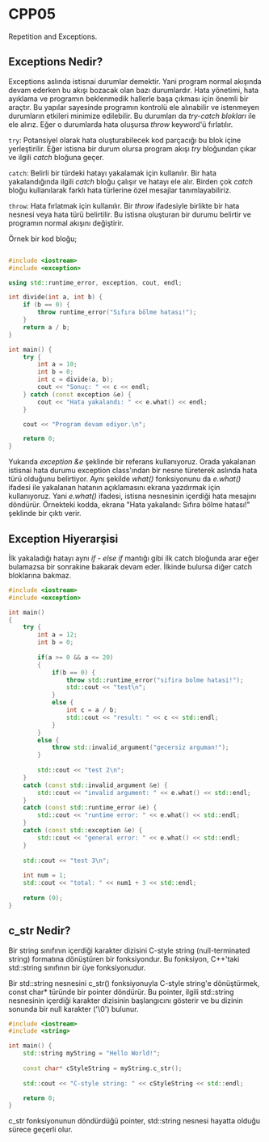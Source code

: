 # **CPP05**

Repetition and Exceptions.

## Exceptions Nedir?

Exceptions aslında istisnai durumlar demektir. Yani program normal akışında devam ederken bu akışı bozacak olan bazı durumlardır. Hata yönetimi, hata ayıklama ve programın beklenmedik hallerle başa çıkması için önemli bir araçtır. Bu yapılar sayesinde programın kontrolü ele alınabilir ve istenmeyen durumların etkileri minimize edilebilir. Bu durumları da *try-catch blokları* ile ele alırız. Eğer o durumlarda hata oluşursa *throw* keyword'ü fırlatılır.


`try`: Potansiyel olarak hata oluşturabilecek kod parçacığı bu blok içine yerleştirilir. Eğer istisna bir durum olursa program akışı _try_ bloğundan çıkar ve ilgili _catch_ bloğuna geçer.

`catch`: Belirli bir türdeki hatayı yakalamak için kullanılır. Bir hata yakalandığında ilgili _catch_ bloğu çalışır ve hatayı ele alır. Birden çok _catch_ bloğu kullanılarak farklı hata türlerine özel mesajlar tanımlayabiliriz.

`throw`: Hata fırlatmak için kullanılır. Bir _throw_ ifadesiyle birlikte bir hata nesnesi veya hata türü belirtilir. Bu istisna oluşturan bir durumu belirtir ve programın normal akışını değiştirir.


Örnek bir kod bloğu;

```cpp

#include <iostream>
#include <exception>

using std::runtime_error, exception, cout, endl;

int divide(int a, int b) {
    if (b == 0) {
        throw runtime_error("Sıfıra bölme hatası!");
    }
    return a / b;
}

int main() {
    try {
        int a = 10;
        int b = 0;
        int c = divide(a, b);
        cout << "Sonuç: " << c << endl;
    } catch (const exception &e) {
        cout << "Hata yakalandı: " << e.what() << endl;
    }

    cout << "Program devam ediyor.\n";

    return 0;
}

```

Yukarıda *exception &e* şeklinde bir referans kullanıyoruz. Orada yakalanan istisnai hata durumu exception class'ından bir nesne türeterek aslında hata türü olduğunu belirtiyor. Aynı şekilde *what()* fonksiyonunu da *e.what()* ifadesi ile yakalanan hatanın açıklamasını ekrana yazdırmak için kullanıyoruz. Yani _e.what()_ ifadesi, istisna nesnesinin içerdiği hata mesajını döndürür. Örnekteki kodda, ekrana "Hata yakalandı: Sıfıra bölme hatası!" şeklinde bir çıktı verir.


## Exception Hiyerarşisi

İlk yakaladığı hatayı aynı _if - else if_ mantığı gibi ilk catch bloğunda arar eğer bulamazsa bir sonrakine bakarak devam eder. İlkinde bulursa diğer catch bloklarına bakmaz.

```cpp
#include <iostream>
#include <exception>

int main() 
{
    try {
        int a = 12;
        int b = 0;
        
        if(a >= 0 && a <= 20) 
        {
            if(b == 0) {
                throw std::runtime_error("sifira bolme hatasi!");
                std::cout << "test\n";
            }
            else {
                int c = a / b;
                std::cout << "result: " << c << std::endl;
            }
        }
        else {
            throw std::invalid_argument("gecersiz arguman!");
        }
        
        std::cout << "test 2\n";
    } 
    catch (const std::invalid_argument &e) {
        std::cout << "invalid argument: " << e.what() << std::endl;
    }
    catch (const std::runtime_error &e) {
        std::cout << "runtime error: " << e.what() << std::endl;
    }
    catch (const std::exception &e) {
        std::cout << "general error: " << e.what() << std::endl;
    }
    
    std::cout << "test 3\n";
    
    int num = 1;
    std::cout << "total: " << num1 + 3 << std::endl;
    
    return (0);
}
```


## c_str Nedir?

Bir string sınıfının içerdiği karakter dizisini C-style string (null-terminated string) formatına dönüştüren bir fonksiyondur. Bu fonksiyon, C++'taki std::string sınıfının bir üye fonksiyonudur.

Bir std::string nesnesini c_str() fonksiyonuyla C-style string'e dönüştürmek, const char* türünde bir pointer döndürür. Bu pointer, ilgili std::string nesnesinin içerdiği karakter dizisinin başlangıcını gösterir ve bu dizinin sonunda bir null karakter ('\0') bulunur.

```cpp
#include <iostream>
#include <string>

int main() {
    std::string myString = "Hello World!";
    
    const char* cStyleString = myString.c_str();
    
    std::cout << "C-style string: " << cStyleString << std::endl;

    return 0;
}
```

c_str fonksiyonunun döndürdüğü pointer, std::string nesnesi hayatta olduğu sürece geçerli olur.
